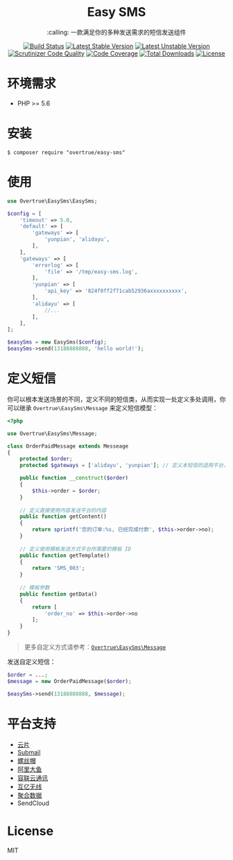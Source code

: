 <h1 align="center">Easy SMS</h1>

<p align="center">:calling: 一款满足你的多种发送需求的短信发送组件</p>

<p align="center">
<a href="https://travis-ci.org/overtrue/easy-sms"><img src="https://travis-ci.org/overtrue/easy-sms.svg?branch=master" alt="Build Status"></a>
<a href="https://packagist.org/packages/overtrue/easy-sms"><img src="https://poser.pugx.org/overtrue/easy-sms/v/stable.svg" alt="Latest Stable Version"></a>
<a href="https://packagist.org/packages/overtrue/easy-sms"><img src="https://poser.pugx.org/overtrue/easy-sms/v/unstable.svg" alt="Latest Unstable Version"></a>
<a href="https://scrutinizer-ci.com/g/overtrue/easy-sms/?branch=master"><img src="https://scrutinizer-ci.com/g/overtrue/easy-sms/badges/quality-score.png?b=master" alt="Scrutinizer Code Quality"></a>
<a href="https://scrutinizer-ci.com/g/overtrue/easy-sms/?branch=master"><img src="https://scrutinizer-ci.com/g/overtrue/easy-sms/badges/coverage.png?b=master" alt="Code Coverage"></a>
<a href="https://packagist.org/packages/overtrue/easy-sms"><img src="https://poser.pugx.org/overtrue/easy-sms/downloads" alt="Total Downloads"></a>
<a href="https://packagist.org/packages/overtrue/easy-sms"><img src="https://poser.pugx.org/overtrue/easy-sms/license" alt="License"></a>
</p>


# 环境需求

- PHP >= 5.6

# 安装

```shell
$ composer require "overtrue/easy-sms"
```

# 使用

```php
use Overtrue\EasySms\EasySms;

$config = [
    'timeout' => 5.0,
    'default' => [
        'gateways' => [
            'yunpian', 'alidayu',
        ],
    ],
    'gateways' => [
        'errorlog' => [
            'file' => '/tmp/easy-sms.log',
        ],
        'yunpian' => [
            'api_key' => '824f0ff2f71cab52936axxxxxxxxxx',
        ],
        'alidayu' => [
            //...
        ],
    ],
];

$easySms = new EasySms($config);
$easySms->send(13188888888, 'hello world!');
```

# 定义短信

你可以根本发送场景的不同，定义不同的短信类，从而实现一处定义多处调用，你可以继承 `Overtrue\EasySms\Message` 来定义短信模型：

```php
<?php

use Overtrue\EasySms\Message;

class OrderPaidMessage extends Messeage
{
    protected $order;
    protected $gateways = ['alidayu', 'yunpian']; // 定义本短信的适用平台，覆盖全局配置中的 `enabled_gateways`

    public function __construct($order)
    {
        $this->order = $order;
    }
        
    // 定义直接使用内容发送平台的内容
    public function getContent()
    {
        return sprintf('您的订单:%s, 已经完成付款', $this->order->no);    
    }
    
    // 定义使用模板发送方式平台所需要的模板 ID
    public function getTemplate()
    {
        return 'SMS_003'; 
    }
        
    // 模板参数
    public function getData()
    {
        return [
            'order_no' => $this->order->no    
        ];    
    }
}
```

> 更多自定义方式请参考：[`Overtrue\EasySms\Message`](Overtrue\EasySms\Message;)

发送自定义短信：

```php
$order = ...;
$message = new OrderPaidMessage($order);

$easySms->send(13188888888, $message);
```

# 平台支持

- [云片](https://github.com/overtrue/easy-sms/wiki/GateWays---Yunpian)
- [Submail](https://github.com/overtrue/easy-sms/wiki/GateWays---Submail)
- [螺丝帽](https://github.com/overtrue/easy-sms/wiki/GateWays---Luosimao)
- [阿里大鱼](https://github.com/overtrue/easy-sms/wiki/GateWays---AliDayu)
- [容联云通讯](https://github.com/overtrue/easy-sms/wiki/GateWays---Yuntongxun)
- [互亿无线](https://github.com/overtrue/easy-sms/wiki/GateWays---Huyi)
- [聚合数据](https://github.com/overtrue/easy-sms/wiki/GateWays---Juhe)
- SendCloud

# License

MIT
